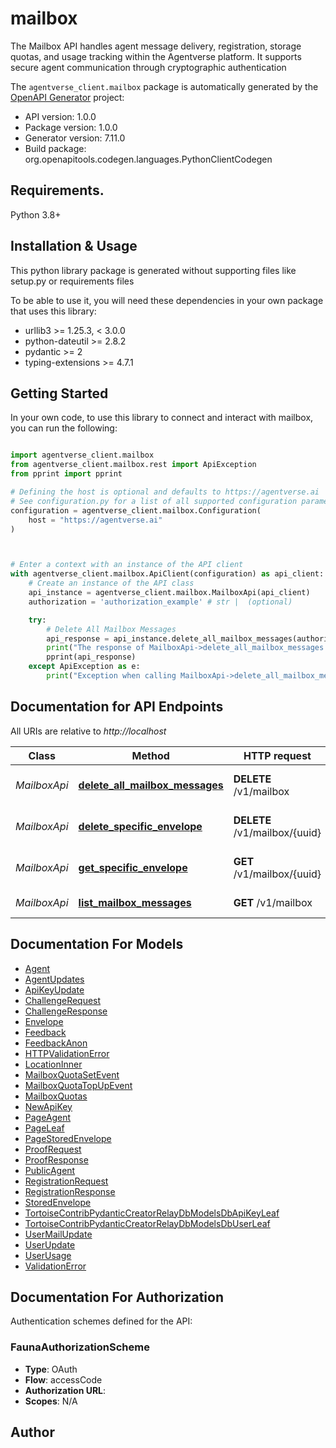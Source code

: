 # mailbox
The Mailbox API handles agent message delivery, registration, storage quotas, and usage tracking within the Agentverse platform. It supports secure agent communication through cryptographic authentication

The `agentverse_client.mailbox` package is automatically generated by the [OpenAPI Generator](https://openapi-generator.tech) project:

- API version: 1.0.0
- Package version: 1.0.0
- Generator version: 7.11.0
- Build package: org.openapitools.codegen.languages.PythonClientCodegen

## Requirements.

Python 3.8+

## Installation & Usage

This python library package is generated without supporting files like setup.py or requirements files

To be able to use it, you will need these dependencies in your own package that uses this library:

* urllib3 >= 1.25.3, < 3.0.0
* python-dateutil >= 2.8.2
* pydantic >= 2
* typing-extensions >= 4.7.1

## Getting Started

In your own code, to use this library to connect and interact with mailbox,
you can run the following:

```python

import agentverse_client.mailbox
from agentverse_client.mailbox.rest import ApiException
from pprint import pprint

# Defining the host is optional and defaults to https://agentverse.ai
# See configuration.py for a list of all supported configuration parameters.
configuration = agentverse_client.mailbox.Configuration(
    host = "https://agentverse.ai"
)



# Enter a context with an instance of the API client
with agentverse_client.mailbox.ApiClient(configuration) as api_client:
    # Create an instance of the API class
    api_instance = agentverse_client.mailbox.MailboxApi(api_client)
    authorization = 'authorization_example' # str |  (optional)

    try:
        # Delete All Mailbox Messages
        api_response = api_instance.delete_all_mailbox_messages(authorization=authorization)
        print("The response of MailboxApi->delete_all_mailbox_messages:\n")
        pprint(api_response)
    except ApiException as e:
        print("Exception when calling MailboxApi->delete_all_mailbox_messages: %s\n" % e)

```

## Documentation for API Endpoints

All URIs are relative to *http://localhost*

Class | Method | HTTP request | Description
------------ | ------------- | ------------- | -------------
*MailboxApi* | [**delete_all_mailbox_messages**](agentverse_client/mailbox/docs/MailboxApi.md#delete_all_mailbox_messages) | **DELETE** /v1/mailbox | Delete All Mailbox Messages
*MailboxApi* | [**delete_specific_envelope**](agentverse_client/mailbox/docs/MailboxApi.md#delete_specific_envelope) | **DELETE** /v1/mailbox/{uuid} | Delete Specific Envelope
*MailboxApi* | [**get_specific_envelope**](agentverse_client/mailbox/docs/MailboxApi.md#get_specific_envelope) | **GET** /v1/mailbox/{uuid} | Get Specific Envelope
*MailboxApi* | [**list_mailbox_messages**](agentverse_client/mailbox/docs/MailboxApi.md#list_mailbox_messages) | **GET** /v1/mailbox | List Mailbox Messages


## Documentation For Models

 - [Agent](agentverse_client/mailbox/docs/Agent.md)
 - [AgentUpdates](agentverse_client/mailbox/docs/AgentUpdates.md)
 - [ApiKeyUpdate](agentverse_client/mailbox/docs/ApiKeyUpdate.md)
 - [ChallengeRequest](agentverse_client/mailbox/docs/ChallengeRequest.md)
 - [ChallengeResponse](agentverse_client/mailbox/docs/ChallengeResponse.md)
 - [Envelope](agentverse_client/mailbox/docs/Envelope.md)
 - [Feedback](agentverse_client/mailbox/docs/Feedback.md)
 - [FeedbackAnon](agentverse_client/mailbox/docs/FeedbackAnon.md)
 - [HTTPValidationError](agentverse_client/mailbox/docs/HTTPValidationError.md)
 - [LocationInner](agentverse_client/mailbox/docs/LocationInner.md)
 - [MailboxQuotaSetEvent](agentverse_client/mailbox/docs/MailboxQuotaSetEvent.md)
 - [MailboxQuotaTopUpEvent](agentverse_client/mailbox/docs/MailboxQuotaTopUpEvent.md)
 - [MailboxQuotas](agentverse_client/mailbox/docs/MailboxQuotas.md)
 - [NewApiKey](agentverse_client/mailbox/docs/NewApiKey.md)
 - [PageAgent](agentverse_client/mailbox/docs/PageAgent.md)
 - [PageLeaf](agentverse_client/mailbox/docs/PageLeaf.md)
 - [PageStoredEnvelope](agentverse_client/mailbox/docs/PageStoredEnvelope.md)
 - [ProofRequest](agentverse_client/mailbox/docs/ProofRequest.md)
 - [ProofResponse](agentverse_client/mailbox/docs/ProofResponse.md)
 - [PublicAgent](agentverse_client/mailbox/docs/PublicAgent.md)
 - [RegistrationRequest](agentverse_client/mailbox/docs/RegistrationRequest.md)
 - [RegistrationResponse](agentverse_client/mailbox/docs/RegistrationResponse.md)
 - [StoredEnvelope](agentverse_client/mailbox/docs/StoredEnvelope.md)
 - [TortoiseContribPydanticCreatorRelayDbModelsDbApiKeyLeaf](agentverse_client/mailbox/docs/TortoiseContribPydanticCreatorRelayDbModelsDbApiKeyLeaf.md)
 - [TortoiseContribPydanticCreatorRelayDbModelsDbUserLeaf](agentverse_client/mailbox/docs/TortoiseContribPydanticCreatorRelayDbModelsDbUserLeaf.md)
 - [UserMailUpdate](agentverse_client/mailbox/docs/UserMailUpdate.md)
 - [UserUpdate](agentverse_client/mailbox/docs/UserUpdate.md)
 - [UserUsage](agentverse_client/mailbox/docs/UserUsage.md)
 - [ValidationError](agentverse_client/mailbox/docs/ValidationError.md)


<a id="documentation-for-authorization"></a>
## Documentation For Authorization


Authentication schemes defined for the API:
<a id="FaunaAuthorizationScheme"></a>
### FaunaAuthorizationScheme

- **Type**: OAuth
- **Flow**: accessCode
- **Authorization URL**: 
- **Scopes**: N/A


## Author





